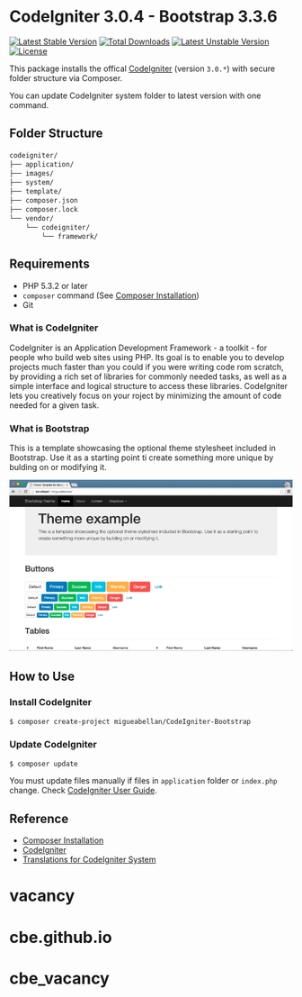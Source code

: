 # CodeIgniter 3.0.4 - Bootstrap 3.3.6

[![Latest Stable Version](https://poser.pugx.org/codeigniter/framework/v/stable)](https://packagist.org/packages/codeigniter/framework) [![Total Downloads](https://poser.pugx.org/codeigniter/framework/downloads)](https://packagist.org/packages/codeigniter/framework) [![Latest Unstable Version](https://poser.pugx.org/codeigniter/framework/v/unstable)](https://packagist.org/packages/codeigniter/framework) [![License](https://poser.pugx.org/codeigniter/framework/license)](https://packagist.org/packages/codeigniter/framework)


This package installs the offical [CodeIgniter](https://github.com/bcit-ci/CodeIgniter) (version `3.0.*`) with secure folder structure via Composer.

You can update CodeIgniter system folder to latest version with one command.

## Folder Structure

```
codeigniter/
├── application/
├── images/
├── system/
├── template/
├── composer.json
├── composer.lock
└── vendor/
    └── codeigniter/
        └── framework/
```



## Requirements

* PHP 5.3.2 or later
* `composer` command (See [Composer Installation](https://getcomposer.org/doc/00-intro.md#installation-linux-unix-osx))
* Git



### What is CodeIgniter

CodeIgniter is an Application Development Framework - a toolkit - for people who build web sites using PHP. Its goal is to enable you to develop projects much faster than you could if you were writing code  rom scratch, by providing a rich set of libraries for commonly needed tasks, as well as a simple interface and logical structure to access these libraries. CodeIgniter lets you creatively focus on your  roject by minimizing the amount of code needed for a given task.



### What is Bootstrap

This is a template showcasing the optional theme stylesheet included in Bootstrap. Use it as a starting point ti create something more unique by bulding on or modifying it.

![Screenshot: Theme Template for Bootstrap 3.3.6](preview.png)



## How to Use

### Install CodeIgniter

```
$ composer create-project migueabellan/CodeIgniter-Bootstrap
```

### Update CodeIgniter

```
$ composer update
```

You must update files manually if files in `application` folder or `index.php` change. Check [CodeIgniter User Guide](http://www.codeigniter.com/user_guide/installation/upgrading.html).



## Reference

* [Composer Installation](https://getcomposer.org/doc/00-intro.md#installation-linux-unix-osx)
* [CodeIgniter](https://github.com/bcit-ci/CodeIgniter)
* [Translations for CodeIgniter System](https://github.com/bcit-ci/codeigniter3-translations)
# vacancy
# cbe.github.io
# cbe_vacancy
